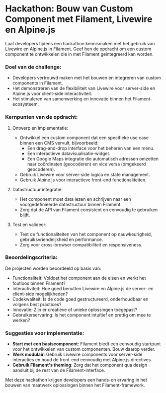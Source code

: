 # Hackathon: Bouw van Custom Component met Filament, Livewire en Alpine.js
Laat developers tijdens een hackathon kennismaken met het gebruik van Livewire en Alpine.js in Filament. Geef hen de opdracht om een custom component te ontwikkelen die in met Filament geintegreerd kan worden.

### Doel van de challenge:
* Developers vertrouwd maken met het bouwen en integreren van custom components in Filament.
* Het demonstreren van de flexibiliteit van Livewire voor server-side en Alpine.js voor client-side interactiviteit.
* Het stimuleren van samenwerking en innovatie binnen het Filament-ecosysteem.

### Kernpunten van de opdracht:
1. Ontwerp en implementatie:
    * Ontwikkel een custom component dat een specifieke use case binnen een CMS vervult, bijvoorbeeld:
        * Een drag-and-drop interface voor het beheren van een menu.
        * Een interactieve datavisualisatie-widget.
        * Een Google Maps integratie die automatisch adressen omzetten naar coördinaten (geocoderen) en vice versa (omgekeerd geocoderen).
    * Gebruik Livewire voor server-side logica en state management.
    * Gebruik Alpine.js voor interactieve front-end functionaliteiten.

2. Datastructuur integratie:
    * Het component moet data lezen en schrijven naar een voorgedefinieerde datastructuur binnen Filament.
    * Zorg dat de API van Filament consistent en eenvoudig te gebruiken blijft.

3. Test en valideer:
    * Test de functionaliteiten van het component op nauwkeurigheid, gebruiksvriendelijkheid en performance.
    * Zorg voor cross-browser compatibiliteit en responsiveness.

### Beoordelingscriteria:
De projecten worden beoordeeld op basis van:

* Functionaliteit: Voldoet het component aan de eisen en werkt het foutloos binnen Filament?
* Interactiviteit: Hoe goed benutten Livewire en Alpine.js de server- en client-side mogelijkheden?
* Codekwaliteit: Is de code goed gestructureerd, onderhoudbaar en volgens best practices?
* Innovatie: Zijn er creatieve of unieke oplossingen toegepast?
* Gebruikerservaring: Is het component intuïtief en prettig om mee te werken?


### Suggesties voor implementatie:
* **Start met een basiscomponent**: Filament biedt een eenvoudig startpunt voor het ontwikkelen van custom componenten. Bouw daarop verder.
* **Werk modulair**: Gebruik Livewire components voor server-side interacties en houd de front-end eenvoudig met Alpine.js directives.
* **Gebruik Filament's theming**: Zorg dat het component qua design aansluit bij de rest van de Filament-interface.

Met deze hackathon krijgen developers een hands-on ervaring in het bouwen van maatwerk oplossingen binnen het Filament-framework.